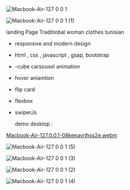 ![Macbook-Air-127 0 0 1](https://github.com/user-attachments/assets/c53f97dc-51bc-472b-af62-2e0f119be98e)


 ![Macbook-Air-127 0 0 1 (1)](https://github.com/user-attachments/assets/9e6ba35d-b642-46f7-bff8-40f09d7a417a)

 

landing Page Traditiobal woman clothes tunisian 
- responsive and modern design
- html , css , javascript , gsap, bootstrap
- -cube carsousel animation
- hover aniamtion
- flip card
- flexbox
- swiperJs

  demo desktop :




[Macbook-Air-127.0.0.1-08keeavrlhss2e.webm](https://github.com/user-attachments/assets/3f831324-550b-4922-88c1-4e63de7b3fb3)



![Macbook-Air-127 0 0 1 (5)](https://github.com/user-attachments/assets/95bcc1a4-b541-4bf0-9b1e-217dd0986206)



![Macbook-Air-127 0 0 1 (3)](https://github.com/user-attachments/assets/1047aca0-4662-4e9c-b6fd-b489c11e7d4a)



![Macbook-Air-127 0 0 1 (2)](https://github.com/user-attachments/assets/dcd8efef-2690-4103-89a6-85b79c919c1e)


 
![Macbook-Air-127 0 0 1 (4)](https://github.com/user-attachments/assets/990c9246-9872-4047-8dfb-f3f5abb071ce)








